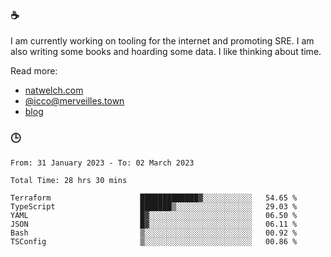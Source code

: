 ### ☕

I am currently working on tooling for the internet and promoting SRE. I am also writing some books and hoarding some data. I like thinking about time. 

Read more:

 - [natwelch.com](https://natwelch.com)
 - [@icco@merveilles.town](https://merveilles.town/@icco)
 - [blog](https://writing.natwelch.com)

### 🕒

<!--START_SECTION:waka-->

```text
From: 31 January 2023 - To: 02 March 2023

Total Time: 28 hrs 30 mins

Terraform                    █████████████▓░░░░░░░░░░░   54.65 %
TypeScript                   ███████▒░░░░░░░░░░░░░░░░░   29.03 %
YAML                         █▓░░░░░░░░░░░░░░░░░░░░░░░   06.50 %
JSON                         █▓░░░░░░░░░░░░░░░░░░░░░░░   06.11 %
Bash                         ▒░░░░░░░░░░░░░░░░░░░░░░░░   00.92 %
TSConfig                     ▒░░░░░░░░░░░░░░░░░░░░░░░░   00.86 %
```

<!--END_SECTION:waka-->
